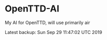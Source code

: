 # OpenTTD-AI
My AI for OpenTTD, will use primarily air

Latest backup: Sun Sep 29 11:47:02 UTC 2019
